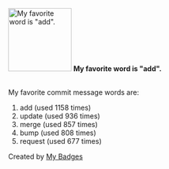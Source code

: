 <img src="https://my-badges.github.io/my-badges/favorite-word.png" alt="My favorite word is &quot;add&quot;." title="My favorite word is &quot;add&quot;." width="128">
<strong>My favorite word is &quot;add&quot;.</strong>
<br><br>

My favorite commit message words are:

1. add (used 1158 times)
2. update (used 936 times)
3. merge (used 857 times)
4. bump (used 808 times)
5. request (used 677 times)


Created by <a href="https://github.com/my-badges/my-badges">My Badges</a>